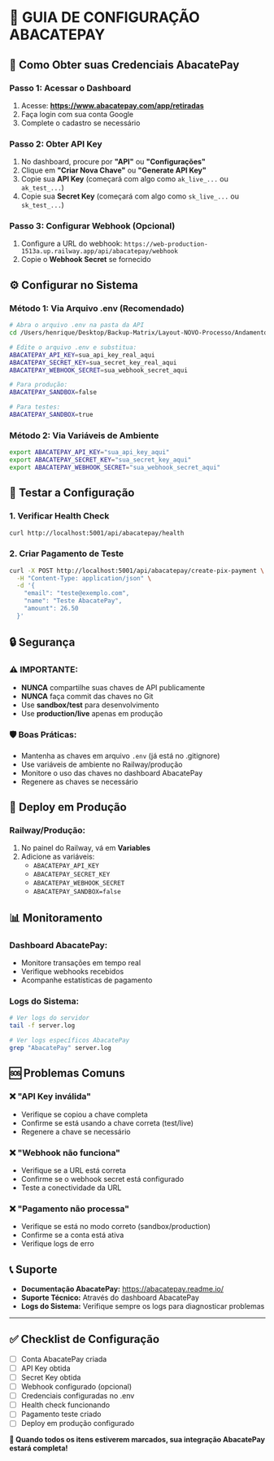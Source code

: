 # 🥑 GUIA DE CONFIGURAÇÃO ABACATEPAY

## 🎯 Como Obter suas Credenciais AbacatePay

### Passo 1: Acessar o Dashboard
1. Acesse: **https://www.abacatepay.com/app/retiradas**
2. Faça login com sua conta Google
3. Complete o cadastro se necessário

### Passo 2: Obter API Key
1. No dashboard, procure por **"API"** ou **"Configurações"**
2. Clique em **"Criar Nova Chave"** ou **"Generate API Key"**
3. Copie sua **API Key** (começará com algo como `ak_live_...` ou `ak_test_...`)
4. Copie sua **Secret Key** (começará com algo como `sk_live_...` ou `sk_test_...`)

### Passo 3: Configurar Webhook (Opcional)
1. Configure a URL do webhook: `https://web-production-1513a.up.railway.app/api/abacatepay/webhook`
2. Copie o **Webhook Secret** se fornecido

## ⚙️ Configurar no Sistema

### Método 1: Via Arquivo .env (Recomendado)
```bash
# Abra o arquivo .env na pasta da API
cd /Users/henrique/Desktop/Backup-Matrix/Layout-NOVO-Processo/Andamento-Projeto\ -Cursor/website/api/

# Edite o arquivo .env e substitua:
ABACATEPAY_API_KEY=sua_api_key_real_aqui
ABACATEPAY_SECRET_KEY=sua_secret_key_real_aqui
ABACATEPAY_WEBHOOK_SECRET=sua_webhook_secret_aqui

# Para produção:
ABACATEPAY_SANDBOX=false

# Para testes:
ABACATEPAY_SANDBOX=true
```

### Método 2: Via Variáveis de Ambiente
```bash
export ABACATEPAY_API_KEY="sua_api_key_aqui"
export ABACATEPAY_SECRET_KEY="sua_secret_key_aqui"
export ABACATEPAY_WEBHOOK_SECRET="sua_webhook_secret_aqui"
```

## 🧪 Testar a Configuração

### 1. Verificar Health Check
```bash
curl http://localhost:5001/api/abacatepay/health
```

### 2. Criar Pagamento de Teste
```bash
curl -X POST http://localhost:5001/api/abacatepay/create-pix-payment \
  -H "Content-Type: application/json" \
  -d '{
    "email": "teste@exemplo.com",
    "name": "Teste AbacatePay",
    "amount": 26.50
  }'
```

## 🔒 Segurança

### ⚠️ IMPORTANTE:
- **NUNCA** compartilhe suas chaves de API publicamente
- **NUNCA** faça commit das chaves no Git
- Use **sandbox/test** para desenvolvimento
- Use **production/live** apenas em produção

### 🛡️ Boas Práticas:
- Mantenha as chaves em arquivo `.env` (já está no .gitignore)
- Use variáveis de ambiente no Railway/produção
- Monitore o uso das chaves no dashboard AbacatePay
- Regenere as chaves se necessário

## 🚀 Deploy em Produção

### Railway/Produção:
1. No painel do Railway, vá em **Variables**
2. Adicione as variáveis:
   - `ABACATEPAY_API_KEY`
   - `ABACATEPAY_SECRET_KEY`
   - `ABACATEPAY_WEBHOOK_SECRET`
   - `ABACATEPAY_SANDBOX=false`

## 📊 Monitoramento

### Dashboard AbacatePay:
- Monitore transações em tempo real
- Verifique webhooks recebidos
- Acompanhe estatísticas de pagamento

### Logs do Sistema:
```bash
# Ver logs do servidor
tail -f server.log

# Ver logs específicos AbacatePay
grep "AbacatePay" server.log
```

## 🆘 Problemas Comuns

### ❌ "API Key inválida"
- Verifique se copiou a chave completa
- Confirme se está usando a chave correta (test/live)
- Regenere a chave se necessário

### ❌ "Webhook não funciona"
- Verifique se a URL está correta
- Confirme se o webhook secret está configurado
- Teste a conectividade da URL

### ❌ "Pagamento não processa"
- Verifique se está no modo correto (sandbox/production)
- Confirme se a conta está ativa
- Verifique logs de erro

## 📞 Suporte

- **Documentação AbacatePay:** https://abacatepay.readme.io/
- **Suporte Técnico:** Através do dashboard AbacatePay
- **Logs do Sistema:** Verifique sempre os logs para diagnosticar problemas

---

## ✅ Checklist de Configuração

- [ ] Conta AbacatePay criada
- [ ] API Key obtida
- [ ] Secret Key obtida
- [ ] Webhook configurado (opcional)
- [ ] Credenciais configuradas no .env
- [ ] Health check funcionando
- [ ] Pagamento teste criado
- [ ] Deploy em produção configurado

**🎉 Quando todos os itens estiverem marcados, sua integração AbacatePay estará completa!**
